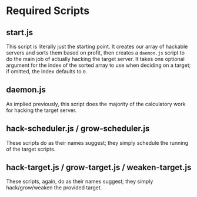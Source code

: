 # Required Scripts
## start.js
This script is literally just the starting point. It creates our array of hackable servers and sorts them based on profit, then creates a `daemon.js` script to do the main job of actually hacking the target server. It takes one optional argument for the index of the sorted array to use when deciding on a target; if omitted, the index defaults to `0`.

## daemon.js
As implied previously, this script does the majority of the calculatory work for hacking the target server.

## hack-scheduler.js / grow-scheduler.js
These scripts do as their names suggest; they simply schedule the running of the target scripts.

## hack-target.js / grow-target.js / weaken-target.js
These scripts, again, do as their names suggest; they simply hack/grow/weaken the provided target.

